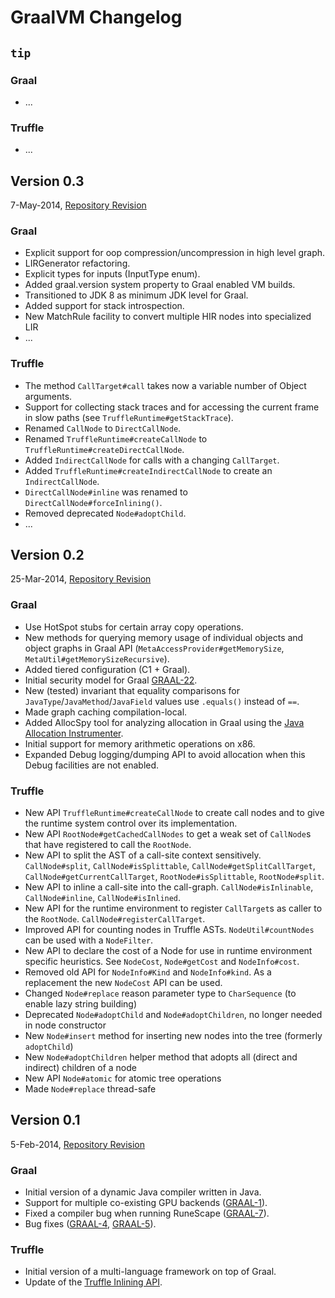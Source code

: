 # GraalVM Changelog

## `tip`
### Graal
* ...

### Truffle
* ...

## Version 0.3
7-May-2014, [Repository Revision](http://hg.openjdk.java.net/graal/graal/rev/XXX)

### Graal
* Explicit support for oop compression/uncompression in high level graph.
* LIRGenerator refactoring.
* Explicit types for inputs (InputType enum).
* Added graal.version system property to Graal enabled VM builds.
* Transitioned to JDK 8 as minimum JDK level for Graal.
* Added support for stack introspection.
* New MatchRule facility to convert multiple HIR nodes into specialized LIR
* ...

### Truffle
* The method `CallTarget#call` takes now a variable number of Object arguments.
* Support for collecting stack traces and for accessing the current frame in slow paths (see `TruffleRuntime#getStackTrace`).
* Renamed `CallNode` to `DirectCallNode`.
* Renamed `TruffleRuntime#createCallNode` to `TruffleRuntime#createDirectCallNode`.
* Added `IndirectCallNode` for calls with a changing `CallTarget`.
* Added `TruffleRuntime#createIndirectCallNode` to create an `IndirectCallNode`.
* `DirectCallNode#inline` was renamed to `DirectCallNode#forceInlining()`.
* Removed deprecated `Node#adoptChild`.
* ...

## Version 0.2
25-Mar-2014, [Repository Revision](http://hg.openjdk.java.net/graal/graal/rev/graal-0.2)

### Graal
* Use HotSpot stubs for certain array copy operations.
* New methods for querying memory usage of individual objects and object graphs in Graal API (`MetaAccessProvider#getMemorySize`, `MetaUtil#getMemorySizeRecursive`).
* Added tiered configuration (C1 + Graal).
* Initial security model for Graal [GRAAL-22](https://bugs.openjdk.java.net/browse/GRAAL-22).
* New (tested) invariant that equality comparisons for `JavaType`/`JavaMethod`/`JavaField` values use `.equals()` instead of `==`.
* Made graph caching compilation-local.
* Added AllocSpy tool for analyzing allocation in Graal using the [Java Allocation Instrumenter](https://code.google.com/p/java-allocation-instrumenter/).
* Initial support for memory arithmetic operations on x86.
* Expanded Debug logging/dumping API to avoid allocation when this Debug facilities are not enabled.

### Truffle
* New API `TruffleRuntime#createCallNode` to create call nodes and to give the runtime system control over its implementation.
* New API `RootNode#getCachedCallNodes` to get a weak set of `CallNode`s that have registered to call the `RootNode`.
* New API to split the AST of a call-site context sensitively. `CallNode#split`, `CallNode#isSplittable`, `CallNode#getSplitCallTarget`, `CallNode#getCurrentCallTarget`, `RootNode#isSplittable`, `RootNode#split`.
* New API to inline a call-site into the call-graph. `CallNode#isInlinable`, `CallNode#inline`, `CallNode#isInlined`.
* New API for the runtime environment to register `CallTarget`s as caller to the `RootNode`. `CallNode#registerCallTarget`.
* Improved API for counting nodes in Truffle ASTs. `NodeUtil#countNodes` can be used with a `NodeFilter`.
* New API to declare the cost of a Node for use in runtime environment specific heuristics. See `NodeCost`, `Node#getCost` and `NodeInfo#cost`.
* Removed old API for `NodeInfo#Kind` and `NodeInfo#kind`. As a replacement the new `NodeCost` API can be used.
* Changed `Node#replace` reason parameter type to `CharSequence` (to enable lazy string building)
* Deprecated `Node#adoptChild` and `Node#adoptChildren`, no longer needed in node constructor
* New `Node#insert` method for inserting new nodes into the tree (formerly `adoptChild`)
* New `Node#adoptChildren` helper method that adopts all (direct and indirect) children of a node
* New API `Node#atomic` for atomic tree operations
* Made `Node#replace` thread-safe


## Version 0.1
5-Feb-2014, [Repository Revision](http://hg.openjdk.java.net/graal/graal/rev/graal-0.1)

### Graal

* Initial version of a dynamic Java compiler written in Java.
* Support for multiple co-existing GPU backends ([GRAAL-1](https://bugs.openjdk.java.net/browse/GRAAL-1)).
* Fixed a compiler bug when running RuneScape ([GRAAL-7](https://bugs.openjdk.java.net/browse/GRAAL-7)).
* Bug fixes ([GRAAL-4](https://bugs.openjdk.java.net/browse/GRAAL-4), [GRAAL-5](https://bugs.openjdk.java.net/browse/GRAAL-5)).

### Truffle

* Initial version of a multi-language framework on top of Graal.
* Update of the [Truffle Inlining API](http://mail.openjdk.java.net/pipermail/graal-dev/2014-January/001516.html).


